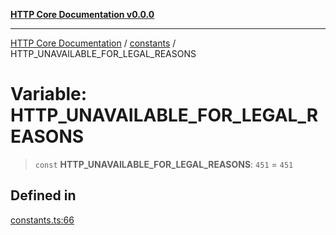 [**HTTP Core Documentation v0.0.0**](../../README.md)

***

[HTTP Core Documentation](../../modules.md) / [constants](../README.md) / HTTP\_UNAVAILABLE\_FOR\_LEGAL\_REASONS

# Variable: HTTP\_UNAVAILABLE\_FOR\_LEGAL\_REASONS

> `const` **HTTP\_UNAVAILABLE\_FOR\_LEGAL\_REASONS**: `451` = `451`

## Defined in

[constants.ts:66](https://github.com/stonemjs/http-core/blob/a162480c16327760396238c341daab61793d5440/src/constants.ts#L66)
